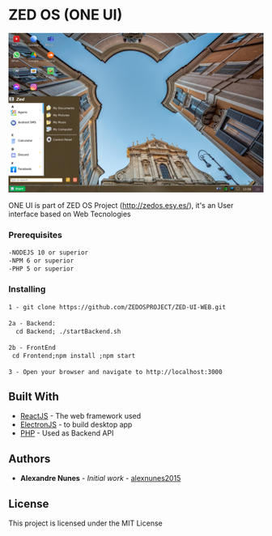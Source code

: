 # ZED OS (ONE UI)

![alt text](https://github.com/ZEDOSPROJECT/ZED-UI-WEB/blob/master/screenshot.png?raw=true)

ONE UI is part of ZED OS Project (http://zedos.esy.es/), it's an User interface based on Web Tecnologies

### Prerequisites

	-NODEJS 10 or superior
	-NPM 6 or superior
	-PHP 5 or superior

### Installing

	1 - git clone https://github.com/ZEDOSPROJECT/ZED-UI-WEB.git

	2a - Backend:
	  cd Backend; ./startBackend.sh

	2b - FrontEnd
	 cd Frontend;npm install ;npm start
 
	3 - Open your browser and navigate to http://localhost:3000
 
## Built With

* [ReactJS](https://reactjs.org) - The web framework used
* [ElectronJS](https://electronjs.org) - to build desktop app
* [PHP](http://php.net) - Used as Backend API

## Authors

* **Alexandre Nunes** - *Initial work* - [alexnunes2015](https://github.com/alexnunes2015)

## License

This project is licensed under the MIT License
